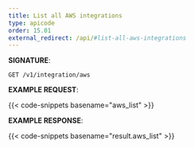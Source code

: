 ```yaml
---
title: List all AWS integrations
type: apicode
order: 15.01
external_redirect: /api/#list-all-aws-integrations
---
```


**SIGNATURE**:

`GET /v1/integration/aws`

**EXAMPLE REQUEST**:

{{< code-snippets basename="aws_list" >}}

**EXAMPLE RESPONSE**:

{{< code-snippets basename="result.aws_list" >}}
